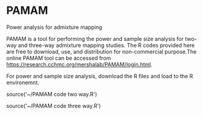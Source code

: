 # PAMAM
Power analysis for admixture mapping

PAMAM is a tool for performing the power and sample size analysis for two-way and three-way admixture mapping studies.
The R codes provided here are free to download, use, and distribution for non-commercial purpose.The online PAMAM tool can be accessed from https://research.cchmc.org/mershalab/PAMAM/login.html.

For power and sample size analysis, download the R files and load to the R environemnt.

source('~/PAMAM code two way.R')

source('~/PAMAM code three way.R')
